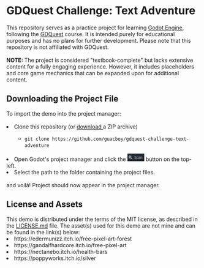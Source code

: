 <h1>
  GDQuest Challenge: Text Adventure
</h1>
This repository serves as a practice project for learning <a href="https://godotengine.org">Godot Engine</a>, following the <a href="https://www.gdquest.com">GDQuest</a> course. It is intended purely for educational purposes and has no plans for further development. Please note that this repository is not affiliated with GDQuest.
<br>
<br>
<b>
  NOTE:
</b>
The project is considered "textbook-complete" but lacks extensive content for a fully engaging experience. However, it includes placeholders and core game mechanics that can be expanded upon for additional content.
<h2>
  Downloading the Project File
</h2>
To import the demo into the project manager:
<br>
<br>
<li>
  Clone this repository (or
  <a href="https://github.com/guacboy/gdquest-challenge-text-adventure/archive/refs/heads/main.zip">
    download
  </a>
  a ZIP archive)
</li>
<ul>
  <ul>
    <li><code>git clone https://github.com/guacboy/gdquest-challenge-text-adventure</code></li>
  </ul>
</ul>
<li>
  Open Godot's project manager and click the
  <img src="scan_button.png" style="height: 20px">
  button on the top-left.
</li>
<li>
  Select the path to the folder containing the project files.
</li>
<br>
and voilà! Project should now appear in the project manager.
<h2>
  License and Assets
</h2>
This demo is distributed under the terms of the MIT license, as described in the <a href="https://github.com/guacboy/gdquest-challenge-text-adventure/blob/main/LICENSE">LICENSE.md</a> file. The asset(s) used for this demo are not mine and can be found in the link(s) below:
<li>
  https://edermunizz.itch.io/free-pixel-art-forest
</li>
<li>
  https://gandalfhardcore.itch.io/free-pixel-art
</li>
<li>
  https://nectanebo.itch.io/health-bars
<li>
  https://poppyworks.itch.io/silver
</li>
